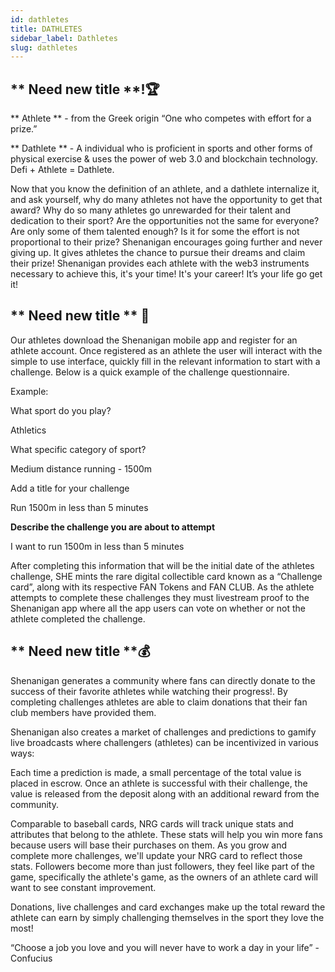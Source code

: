 ```yaml
---
id: dathletes
title: DATHLETES
sidebar_label: Dathletes
slug: dathletes
---
```


## ** Need new title **!🏆

** Athlete ** - from the Greek origin “One who competes with effort for a prize.”

** Dathlete ** - A individual who is proficient in sports and other forms of physical exercise & uses the power of web 3.0 and blockchain technology. Defi + Athlete = Dathlete. 

Now that you know the definition of an athlete, and a dathlete internalize it, and ask yourself, why do many athletes not have the opportunity to get that award? Why do so many athletes go unrewarded for their talent and dedication to their sport? Are the opportunities not the same for everyone? Are only some of them talented enough? Is it for some the effort is not proportional to their prize? Shenanigan encourages going further and never giving up. It gives athletes the chance to pursue their dreams and claim their prize! Shenanigan provides each athlete with the web3 instruments necessary to achieve this, it's your time! It's your career! It’s your life go get it!



## ** Need new title ** 📱

Our athletes download the Shenanigan mobile app and register for an athlete account. Once registered as an athlete the user will interact with the simple to use interface, quickly fill in the relevant information to start with a challenge. Below is a quick example of the challenge questionnaire.

Example:

What sport do you play?

Athletics

What specific category of sport?

Medium distance running - 1500m

Add a title for your challenge

Run 1500m in less than 5 minutes

__Describe the challenge you are about to attempt__

I want to run 1500m in less than 5 minutes

After completing this information that will be the initial date of the athletes challenge, SHE mints the rare digital collectible card known as a “Challenge card”, along with its respective FAN Tokens and FAN CLUB. As the athlete attempts to complete these challenges they must livestream proof to the Shenanigan app where all the app users can vote on whether or not the athlete completed the challenge.


## ** Need new title **💰

Shenanigan generates a community where fans can directly donate to the success of their favorite athletes while watching their progress!. By completing challenges athletes are able to claim donations that their fan club members have provided them.

Shenanigan also creates a market of challenges and predictions to gamify live broadcasts where challengers (athletes) can be incentivized in various ways:

Each time a prediction is made, a small percentage of the total value is placed in escrow. Once an athlete is successful with their challenge, the value is released from the deposit along with an additional reward from the community.

Comparable to baseball cards, NRG cards will track unique stats and attributes that belong to the athlete. These stats will help you win more fans because users will base their purchases on them. As you grow and complete more challenges, we'll update your NRG card to reflect those stats. Followers become more than just followers, they feel like part of the game, specifically the athlete's game, as the owners of an athlete card will want to see constant improvement.

Donations, live challenges and card exchanges make up the total reward the athlete can earn by simply challenging themselves in the sport they love the most!

“Choose a job you love and you will never have to work a day in your life” - Confucius
